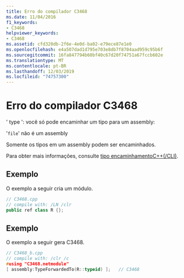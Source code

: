 ```yaml
---
title: Erro do compilador C3468
ms.date: 11/04/2016
f1_keywords:
- C3468
helpviewer_keywords:
- C3468
ms.assetid: cfd320db-2f6e-4e0d-ba02-e79ece87e1e0
ms.openlocfilehash: e4a507dad1d795e703e8db7f8704aad959c95b6f
ms.sourcegitcommit: 16fa847794b60bf40c67d20f74751a67fccb602e
ms.translationtype: MT
ms.contentlocale: pt-BR
ms.lasthandoff: 12/03/2019
ms.locfileid: "74757300"
---
```

# <a name="compiler-error-c3468"></a>Erro do compilador C3468

' type ': você só pode encaminhar um tipo para um assembly:

'`file`' não é um assembly

Somente os tipos em um assembly podem ser encaminhados.

Para obter mais informações, consulte [tipo encaminhamentoC++(/CLI)](../../extensions/type-forwarding-cpp-cli.md).

## <a name="example"></a>Exemplo

O exemplo a seguir cria um módulo.

```cpp
// C3468.cpp
// compile with: /LN /clr
public ref class R {};
```

## <a name="example"></a>Exemplo

O exemplo a seguir gera C3468.

```cpp
// C3468_b.cpp
// compile with: /clr /c
#using "C3468.netmodule"
[ assembly:TypeForwardedTo(R::typeid) ];   // C3468
```
